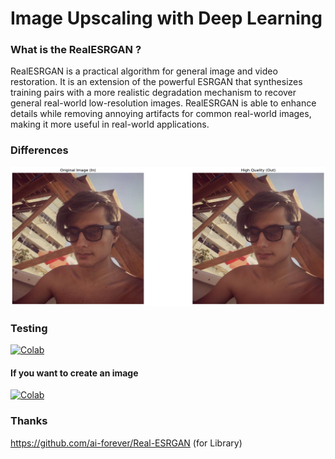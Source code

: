 # Image Upscaling with Deep Learning

### What is the RealESRGAN ?
<p>
  RealESRGAN is a practical algorithm for general image and video restoration. It is an extension of the powerful ESRGAN that synthesizes training pairs with a more realistic degradation mechanism to recover general real-world low-resolution images. RealESRGAN is able to enhance details while removing annoying artifacts for common real-world images, making it more useful in real-world applications.
</p>

### Differences
<img src="pic/differences.png">

### Testing
[![Colab](https://img.shields.io/static/v1?label=Demo&message=Colab&color=orange)](https://colab.research.google.com/drive/11c69AFhYfvMvGRGXHRo324HWAF_rERS_?usp=sharing)
#### If you want to create an image
[![Colab](https://img.shields.io/static/v1?label=Demo&message=Colab&color=orange)](https://colab.research.google.com/drive/1wdWsTwCmb1l0tb6qB3FlxGTppyNXyZXH?usp=sharing)

### Thanks
https://github.com/ai-forever/Real-ESRGAN (for Library)
